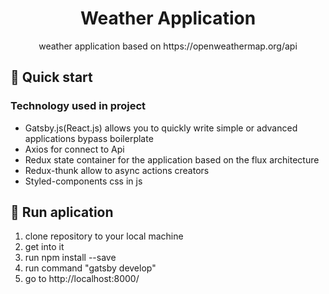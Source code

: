 <h1 align="center">
  Weather Application
</h1>

<p align="center">weather application based on https://openweathermap.org/api</p>

## 🚀 Quick start

### Technology used in project

- Gatsby.js(React.js) allows you to quickly write simple or advanced applications bypass boilerplate
- Axios for connect to Api
- Redux state container for the application based on the flux architecture
- Redux-thunk allow to async actions creators
- Styled-components css in js

## 💫 Run aplication

1. clone repository to your local machine
2. get into it
3. run npm install --save
4. run command "gatsby develop"
5. go to http://localhost:8000/
